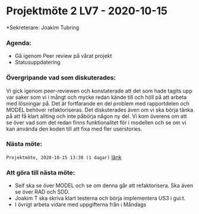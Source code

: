 # Projektmöte 2 LV7 - 2020-10-15
*Sekreterare: Joakim Tubring

### Agenda:
- Gå igenom Peer review på vårat projekt
- Statusuppdatering

### Övergripande vad som diskuterades:

Vi gick igenom peer-reviewen och konstaterade att det som hade tagits upp var saker som vi i mångt och mycke redan
kände till och höll på att arbeta med lösningar på. Det är fortfarande en del problem med rapportdelen och MODEL
behöver refaktoriseras. Det diskuterades även om vi ska börja tänka på att få klart allting och inte påbörja någon
ny del. Vi kom överens om att se över vad som det redan finns funktionalitet för i modellen och se om vi kan använda
den koden till att fixa med fler userstories.



### Nästa möte:
```Projektmöte, 2020-10-15 13:30 (1 dagar)``` [länk](https://github.com/DKWA0000/OOPP-HT20/blob/master/Dokumentation/Notes%20From%20Project%20Meetings/2020-10-18%20-%20Projektm%C3%B6te%203%20LV7.md)

### Att göra till nästa möte:
- Seif ska se över MODEL och se om denna går att refaktorisera. Ska även se över RAD och SDD.
- Joakim T ska skriva klart testerna och börja implementera US3 i gui:t.
- I övrigt arbeta vidare med uppgifterna från i Måndags